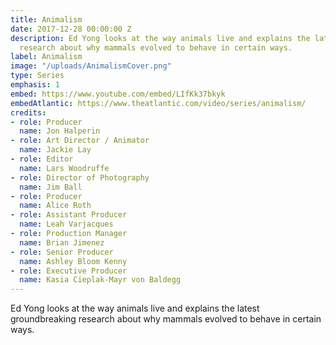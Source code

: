 ```yaml
---
title: Animalism
date: 2017-12-28 00:00:00 Z
description: Ed Yong looks at the way animals live and explains the latest groundbreaking
  research about why mammals evolved to behave in certain ways.
label: Animalism
image: "/uploads/AnimalismCover.png"
type: Series
emphasis: 1
embed: https://www.youtube.com/embed/LIfKk37bkyk
embedAtlantic: https://www.theatlantic.com/video/series/animalism/
credits:
- role: Producer
  name: Jon Halperin
- role: Art Director / Animator
  name: Jackie Lay
- role: Editor
  name: Lars Woodruffe
- role: Director of Photography
  name: Jim Ball
- role: Producer
  name: Alice Roth
- role: Assistant Producer
  name: Leah Varjacques
- role: Production Manager
  name: Brian Jimenez
- role: Senior Producer
  name: Ashley Bloom Kenny
- role: Executive Producer
  name: Kasia Cieplak-Mayr von Baldegg
---
```


Ed Yong looks at the way animals live and explains the latest groundbreaking research about why mammals evolved to behave in certain ways.
